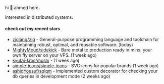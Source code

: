 hi 👋 ahmed here.

interested in distributed systems.

#### check out my recent stars

- [ziglang/zig](https://github.com/ziglang/zig) - General-purpose programming language and toolchain for maintaining robust, optimal, and reusable software. (today)
- [MightyMoud/sidekick](https://github.com/MightyMoud/sidekick) - Bare metal to production ready in mins; your own fly server on your VPS. (1 week ago)
- [kyutai-labs/moshi](https://github.com/kyutai-labs/moshi) -  (1 week ago)
- [simple-icons/simple-icons](https://github.com/simple-icons/simple-icons) - SVG icons for popular brands (1 week ago)
- [ashiqYousuf/sqlqm](https://github.com/ashiqYousuf/sqlqm) - Implemented custom decorator for checking your db queries in development mode (2 weeks ago)

